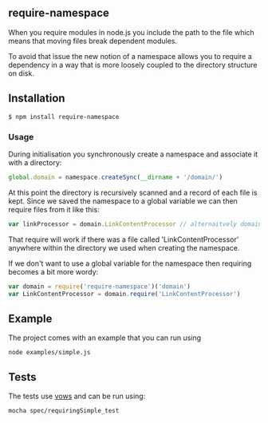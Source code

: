 ## require-namespace
When you require modules in node.js you include the path to the file which means that moving files break dependent modules. 

To avoid that issue the new notion of a namespace allows you to require a dependency in a way that is more loosely coupled to the directory structure on disk.

## Installation
    $ npm install require-namespace

### Usage
During initialisation you synchronously create a namespace and associate it with a directory:
```js
global.domain = namespace.createSync(__dirname + '/domain/')
```
At this point the directory is recursively scanned and a record of each file is kept. Since we saved the namespace to a global variable we can then require files from it like this:
```js
var linkProcessor = domain.LinkContentProcessor // alternaitvely domain.require('LinkContentProcessor')
```
That require will work if there was a file called 'LinkContentProcessor' anywhere within the directory we used when creating the namespace. 

If we don't want to use a global variable for the namespace then requiring becomes a bit more wordy:
```js
var domain = require('require-namespace')('domain')
var LinkContentProcessor = domain.require('LinkContentProcessor')
```
## Example
The project comes with an example that you can run using

    node examples/simple.js

## Tests
The tests use [vows](http://vowsjs.org/) and can be run using:

    mocha spec/requiringSimple_test